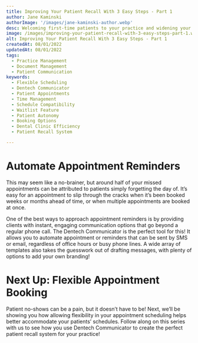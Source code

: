 ```yaml
---
title: Improving Your Patient Recall With 3 Easy Steps - Part 1
author: Jane Kaminski
authorImage: '/images/jane-kaminski-author.webp'
desc: Welcoming first-time patients to your practice and widening your referral network is a great way to fill up a schedule, but one of the hallmarks of a great practice is the retention of the patients you already have! It’s unavoidable to have a few missed appointments here and there, however, these can quickly add up to a significant chunk of lost revenue each year. So what can we do to keep our chairs full and current patients on track? In this three-part series, we’re going to take a look at how improving patient engagement and communication can address the three most common causes of patient no-shows – and how Dentech can help!
image: /images/improving-your-patient-recall-with-3-easy-steps-part-1.webp
alt: Improving Your Patient Recall With 3 Easy Steps - Part 1
createdAt: 08/01/2022
updatedAt: 08/01/2022
tags:
  - Practice Management
  - Document Management
  - Patient Communication
keywords:
  - Flexible Scheduling
  - Dentech Communicator
  - Patient Appointments
  - Time Management
  - Schedule Compatibility
  - Waitlist Feature
  - Patient Autonomy
  - Booking Options
  - Dental Clinic Efficiency
  - Patient Recall System

---
```


# Automate Appointment Reminders

This may seem like a no-brainer, but around half of your missed appointments can be attributed to patients simply forgetting the day of. It’s easy for an appointment to slip through the cracks when it’s been booked weeks or months ahead of time, or when multiple appointments are booked at once.

One of the best ways to approach appointment reminders is by providing clients with instant, engaging communication options that go beyond a regular phone call. The Dentech Communicator is the perfect tool for this! It allows you to automate appointment or reminders that can be sent by SMS or email, regardless of office hours or busy phone lines. A wide array of templates also takes the guesswork out of drafting messages, with plenty of options to add your own branding!

# Next Up: Flexible Appointment Booking

Patient no-shows can be a pain, but it doesn’t have to be! Next, we’ll be showing you how allowing flexibility in your appointment scheduling helps better accommodate your patients’ schedules. Follow along on this series with us to see how you use Dentech Communicator to create the perfect patient recall system for your practice!




